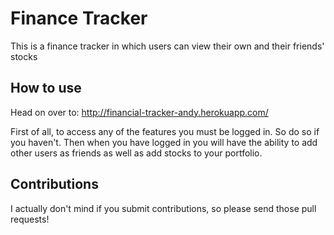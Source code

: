 # Finance Tracker

This is a finance tracker in which users can view their own and their friends' stocks

## How to use

Head on over to: http://financial-tracker-andy.herokuapp.com/

First of all, to access any of the features you must be logged in. So do so if you haven't. 
Then when you have logged in you will have the ability to add other users as friends as well as add stocks to your
portfolio.

## Contributions

I actually don't mind if you submit contributions, so please send those pull requests!
